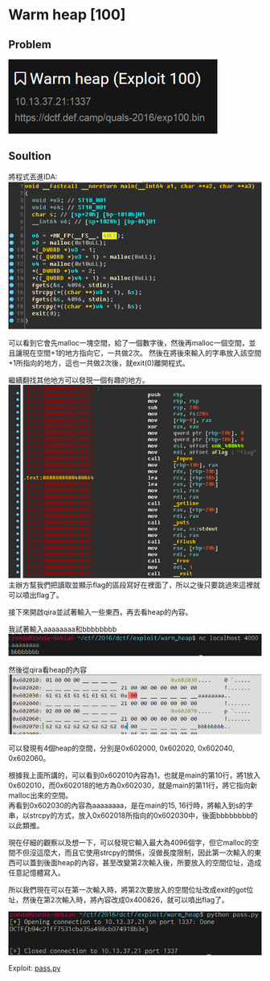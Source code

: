 # Warm heap [100]

## Problem

![picture](picture/probelm.PNG)  

## Soultion

將程式丟進IDA:  
![picture](picture/main.PNG)  

可以看到它會先malloc一塊空間，給了一個數字後，然後再malloc一個空間，並且讓現在空間+1的地方指向它，一共做2次。
然後在將後來輸入的字串放入該空間+1所指向的地方，這也一共做2次後，就exit(0)離開程式。  

繼續翻找其他地方可以發現一個有趣的地方。  
![picture](picture/cat_flag.PNG)  
主辦方幫我們把讀取並顯示flag的區段寫好在裡面了，所以之後只要跳過來這裡就可以噴出flag了。  


接下來開啟qira並試著輸入一些東西，再去看heap的內容。  

我試著輸入aaaaaaaa和bbbbbbbb  
![picture](picture/try_input.PNG)  

然後從qira看heap的內容  
![picture](picture/qira_memory.PNG)  

可以發現有4個heap的空間，分別是0x602000, 0x602020, 0x602040, 0x602060。  

根據我上面所講的，可以看到0x602010內容為1，也就是main的第10行，將1放入0x602010，而0x602018的地方為0x602030，就是main的第11行，將它指向新malloc出來的空間。  
再看到0x602030的內容為aaaaaaaa，是在main的15, 16行時，將輸入到s的字串，以strcpy的方式，放入0x602018所指向的0x602030中，後面bbbbbbbb的以此類推。  

現在仔細的觀察以及想一下，可以發現它輸入最大為4096個字，但它malloc的空間不但沒這麼大，而且它使用strcpy的關係，沒做長度限制，因此第一次輸入的東西可以蓋到後面heap的內容，甚至改變第2次輸入後，所要放入的空間位址，造成任意記憶體寫入。  

所以我們現在可以在第一次輸入時，將第2次要放入的空間位址改成exit的got位址，然後在第2次輸入時，將內容改成0x400826，就可以噴出flag了。  

![picture](picture/result.PNG)

Exploit: [pass.py](pass.py)



